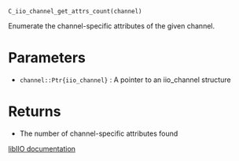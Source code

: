 ```
C_iio_channel_get_attrs_count(channel)
```

Enumerate the channel-specific attributes of the given channel.

# Parameters

  * `channel::Ptr{iio_channel}` : A pointer to an iio_channel structure

# Returns

  * The number of channel-specific attributes found

[libIIO documentation](https://analogdevicesinc.github.io/libiio/master/libiio/group__Channel.html#ga14869c3fda8b04f413a02f15dfa6ef7c)
